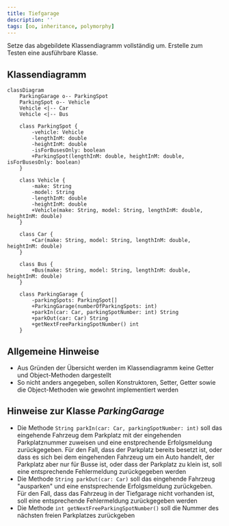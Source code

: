 ```yaml
---
title: Tiefgarage
description: ''
tags: [oo, inheritance, polymorphy]
---
```


Setze das abgebildete Klassendiagramm vollständig um. Erstelle zum Testen eine
ausführbare Klasse.

## Klassendiagramm

```mermaid
classDiagram
    ParkingGarage o-- ParkingSpot
    ParkingSpot o-- Vehicle
    Vehicle <|-- Car
    Vehicle <|-- Bus

    class ParkingSpot {
        -vehicle: Vehicle
        -lengthInM: double
        -heightInM: double
        -isForBusesOnly: boolean
        +ParkingSpot(lengthInM: double, heightInM: double, isForBusesOnly: boolean)
    }

    class Vehicle {
        -make: String
        -model: String
        -lengthInM: double
        -heightInM: double
        +Vehicle(make: String, model: String, lengthInM: double, heightInM: double)
    }

    class Car {
        +Car(make: String, model: String, lengthInM: double, heightInM: double)
    }

    class Bus {
        +Bus(make: String, model: String, lengthInM: double, heightInM: double)
    }

    class ParkingGarage {
        -parkingSpots: ParkingSpot[]
        +ParkingGarage(numberOfParkingSpots: int)
        +parkIn(car: Car, parkingSpotNumber: int) String
        +parkOut(car: Car) String
        +getNextFreeParkingSpotNumber() int
    }
```

## Allgemeine Hinweise

- Aus Gründen der Übersicht werden im Klassendiagramm keine Getter und
  Object-Methoden dargestellt
- So nicht anders angegeben, sollen Konstruktoren, Setter, Getter sowie die
  Object-Methoden wie gewohnt implementiert werden

## Hinweise zur Klasse _ParkingGarage_

- Die Methode `String parkIn(car: Car, parkingSpotNumber: int)` soll das
  eingehende Fahrzeug dem Parkplatz mit der eingehenden Parkplatznummer zuweisen
  und eine enstprechende Erfolgsmeldung zurückgegeben. Für den Fall, dass der
  Parkplatz bereits besetzt ist, oder dass es sich bei dem eingehenden Fahrzeug
  um ein Auto handelt, der Parkplatz aber nur für Busse ist, oder dass der
  Parkplatz zu klein ist, soll eine entsprechende Fehlermeldung zurückgegeben
  werden
- Die Methode `String parkOut(car: Car)` soll das eingehende Fahrzeug
  "ausparken" und eine enstsprechende Erfolgsmeldung zurückgeben. Für den Fall,
  dass das Fahrzeug in der Tiefgarage nicht vorhanden ist, soll eine
  entsprechende Fehlermeldung zurückgegeben werden
- Die Methode `int getNextFreeParkingSpotNumber()` soll die Nummer des nächsten
  freien Parkplatzes zurückgeben
